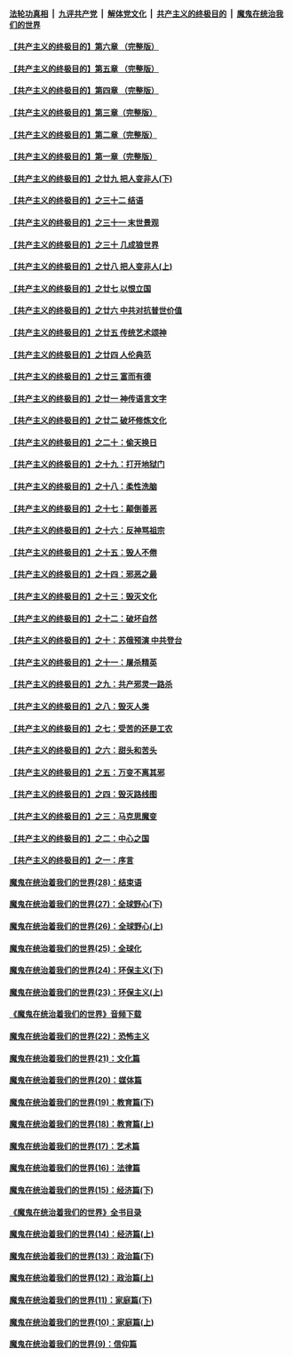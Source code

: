 ####  [法轮功真相](../../../../basic/blob/master/README.md?t=07010301) &nbsp;|&nbsp; [九评共产党](../../../../9ping.md/blob/master/README.md?t=07010301) &nbsp;|&nbsp; [解体党文化](../../../../jtdwh.md/blob/master/README.md?t=07010301)  &nbsp;|&nbsp; [共产主义的终极目的](../../../../gczydzjmd.md/blob/master/README.md?t=07010301) &nbsp;|&nbsp; [魔鬼在统治我们的世界](../../../../mgztzwmdsj.md/blob/master/README.md?t=07010301) 

#### [【共产主义的终极目的】第六章 （完整版）](../pages/nsc422/n11428913.md?t=07010301) 

#### [【共产主义的终极目的】第五章 （完整版）](../pages/nsc422/n11428912.md?t=07010301) 

#### [【共产主义的终极目的】第四章 （完整版）](../pages/nsc422/n11428907.md?t=07010301) 

#### [【共产主义的终极目的】第三章（完整版）](../pages/nsc422/n11428848.md?t=07010301) 

#### [【共产主义的终极目的】第二章（完整版）](../pages/nsc422/n11428831.md?t=07010301) 

#### [【共产主义的终极目的】第一章（完整版）](../pages/nsc422/n11417651.md?t=07010301) 

#### [【共产主义的终极目的】之廿九 把人变非人(下)](../pages/nsc422/n11344140.md?t=07010301) 

#### [【共产主义的终极目的】之三十二 结语](../pages/nsc422/n11360535.md?t=07010301) 

#### [【共产主义的终极目的】之三十一 末世景观](../pages/nsc422/n11351129.md?t=07010301) 

#### [【共产主义的终极目的】之三十 几成狼世界](../pages/nsc422/n11348280.md?t=07010301) 

#### [【共产主义的终极目的】之廿八 把人变非人(上)](../pages/nsc422/n11340492.md?t=07010301) 

#### [【共产主义的终极目的】之廿七 以恨立国](../pages/nsc422/n11336944.md?t=07010301) 

#### [【共产主义的终极目的】之廿六 中共对抗普世价值](../pages/nsc422/n11324785.md?t=07010301) 

#### [【共产主义的终极目的】之廿五 传统艺术颂神](../pages/nsc422/n11296396.md?t=07010301) 

#### [【共产主义的终极目的】之廿四 人伦典范](../pages/nsc422/n11296397.md?t=07010301) 

#### [【共产主义的终极目的】之廿三 富而有德](../pages/nsc422/n11283598.md?t=07010301) 

#### [【共产主义的终极目的】之廿一 神传语言文字](../pages/nsc422/n11263265.md?t=07010301) 

#### [【共产主义的终极目的】之廿二 破坏修炼文化](../pages/nsc422/n11245728.md?t=07010301) 

#### [【共产主义的终极目的】之二十：偷天换日](../pages/nsc422/n11238846.md?t=07010301) 

#### [【共产主义的终极目的】之十九：打开地狱门](../pages/nsc422/n11206376.md?t=07010301) 

#### [【共产主义的终极目的】之十八：柔性洗脑](../pages/nsc422/n11199994.md?t=07010301) 

#### [【共产主义的终极目的】之十七：颠倒善恶](../pages/nsc422/n11179782.md?t=07010301) 

#### [【共产主义的终极目的】之十六：反神骂祖宗](../pages/nsc422/n11166798.md?t=07010301) 

#### [【共产主义的终极目的】之十五：毁人不倦](../pages/nsc422/n11166792.md?t=07010301) 

#### [【共产主义的终极目的】之十四：邪恶之最](../pages/nsc422/n11150249.md?t=07010301) 

#### [【共产主义的终极目的】之十三：毁灭文化](../pages/nsc422/n11135227.md?t=07010301) 

#### [【共产主义的终极目的】之十二：破坏自然](../pages/nsc422/n11135214.md?t=07010301) 

#### [【共产主义的终极目的】之十：苏俄预演 中共登台](../pages/nsc422/n11118424.md?t=07010301) 

#### [【共产主义的终极目的】之十一：屠杀精英](../pages/nsc422/n11118442.md?t=07010301) 

#### [【共产主义的终极目的】之九：共产邪灵一路杀](../pages/nsc422/n11114139.md?t=07010301) 

#### [【共产主义的终极目的】之八：毁灭人类](../pages/nsc422/n11108503.md?t=07010301) 

#### [【共产主义的终极目的】之七：受苦的还是工农](../pages/nsc422/n11101809.md?t=07010301) 

#### [【共产主义的终极目的】之六：甜头和苦头](../pages/nsc422/n11096971.md?t=07010301) 

#### [【共产主义的终极目的】之五：万变不离其邪](../pages/nsc422/n11091285.md?t=07010301) 

#### [【共产主义的终极目的】之四：毁灭路线图](../pages/nsc422/n11086284.md?t=07010301) 

#### [【共产主义的终极目的】之三：马克思魔变](../pages/nsc422/n11061941.md?t=07010301) 

#### [【共产主义的终极目的】之二：中心之国](../pages/nsc422/n11047728.md?t=07010301) 

#### [【共产主义的终极目的】之一：序言](../pages/nsc422/n11086077.md?t=07010301) 

#### [魔鬼在统治着我们的世界(28)：结束语](../pages/nsc422/n10936246.md?t=07010301) 

#### [魔鬼在统治着我们的世界(27)：全球野心(下)](../pages/nsc422/n10928319.md?t=07010301) 

#### [魔鬼在统治着我们的世界(26)：全球野心(上)](../pages/nsc422/n10900318.md?t=07010301) 

#### [魔鬼在统治着我们的世界(25)：全球化](../pages/nsc422/n10788205.md?t=07010301) 

#### [魔鬼在统治着我们的世界(24)：环保主义(下)](../pages/nsc422/n10695307.md?t=07010301) 

#### [魔鬼在统治着我们的世界(23)：环保主义(上)](../pages/nsc422/n10688613.md?t=07010301) 

#### [《魔鬼在统治着我们的世界》音频下载](../pages/nsc422/n10635553.md?t=07010301) 

#### [魔鬼在统治着我们的世界(22)：恐怖主义](../pages/nsc422/n10614727.md?t=07010301) 

#### [魔鬼在统治着我们的世界(21)：文化篇](../pages/nsc422/n10597706.md?t=07010301) 

#### [魔鬼在统治着我们的世界(20)：媒体篇](../pages/nsc422/n10586579.md?t=07010301) 

#### [魔鬼在统治着我们的世界(19)：教育篇(下)](../pages/nsc422/n10564808.md?t=07010301) 

#### [魔鬼在统治着我们的世界(18)：教育篇(上)](../pages/nsc422/n10526970.md?t=07010301) 

#### [魔鬼在统治着我们的世界(17)：艺术篇](../pages/nsc422/n10499093.md?t=07010301) 

#### [魔鬼在统治着我们的世界(16)：法律篇](../pages/nsc422/n10485969.md?t=07010301) 

#### [魔鬼在统治着我们的世界(15)：经济篇(下)](../pages/nsc422/n10469975.md?t=07010301) 

#### [《魔鬼在统治着我们的世界》全书目录](../pages/nsc422/n10464261.md?t=07010301) 

#### [魔鬼在统治着我们的世界(14)：经济篇(上)](../pages/nsc422/n10457370.md?t=07010301) 

#### [魔鬼在统治着我们的世界(13)：政治篇(下)](../pages/nsc422/n10448270.md?t=07010301) 

#### [魔鬼在统治着我们的世界(12)：政治篇(上)](../pages/nsc422/n10444576.md?t=07010301) 

#### [魔鬼在统治着我们的世界(11)：家庭篇(下)](../pages/nsc422/n10440961.md?t=07010301) 

#### [魔鬼在统治着我们的世界(10)：家庭篇(上)](../pages/nsc422/n10435448.md?t=07010301) 

#### [魔鬼在统治着我们的世界(9)：信仰篇](../pages/nsc422/n10432159.md?t=07010301) 

